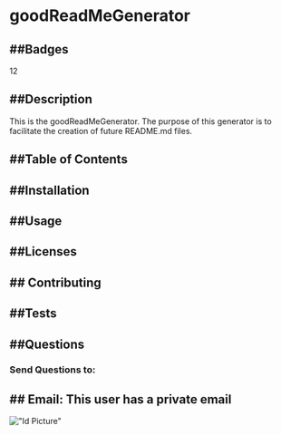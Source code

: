# goodReadMeGenerator
     
## ##Badges
12

## ##Description
This is the goodReadMeGenerator. The purpose of this generator is to facilitate the creation of future README.md files. 

## ##Table of Contents

     
## ##Installation


## ##Usage

     
## ##Licenses

     
## ## Contributing

     
## ##Tests

     
## ##Questions

### Send Questions to:
     
## ## Email: This user has a private email
!["Id Picture"](https://avatars1.githubusercontent.com/u/63977353?v=4)
